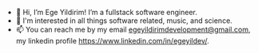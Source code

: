 - 👋 Hi, I’m Ege Yildirim! I’m a fullstack software engineer.
- 👀 I'm interested in all things software related, music, and science. 
- 📫 You can reach me by my email egeyildirimdevelopment@gmail.com, my linkedin profile https://www.linkedin.com/in/egeyildev/. 

